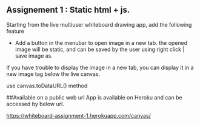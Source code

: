 ## Assignement 1 : Static html + js.

Starting from the live multiuser whiteboard drawing app, add the following feature

- Add a button in the menubar to open image in a new tab. the opened image will be static, and can be saved by the user using right click | save image as. 

If you have trouble to display the image in a new tab, you can display it in a new image tag below the live canvas.


use canvas.toDataURL() method

##Available on a public web url
App is available on Heroku and can be accessed by below url.

https://whiteboard-assignment-1.herokuapp.com/canvas/
